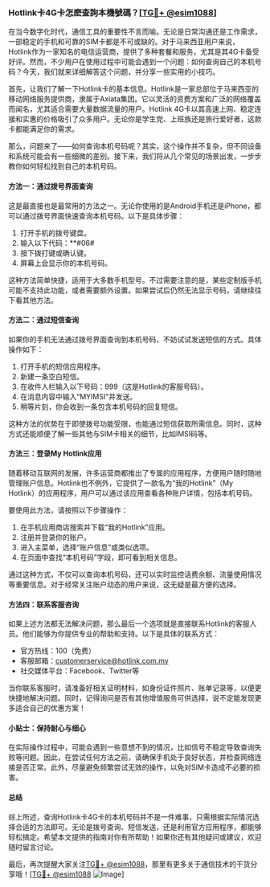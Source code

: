### Hotlink卡4G卡怎麽查詢本機號碼？[[TG💪+ @esim1088](https://t.me/s/esim1088)]

在当今数字化时代，通信工具的重要性不言而喻。无论是日常沟通还是工作需求，一部稳定的手机和可靠的SIM卡都是不可或缺的。对于马来西亚用户来说，Hotlink作为一家知名的电信运营商，提供了多种套餐和服务，尤其是其4G卡备受好评。然而，不少用户在使用过程中可能会遇到一个问题：如何查询自己的本机号码？今天，我们就来详细解答这个问题，并分享一些实用的小技巧。

首先，让我们了解一下Hotlink卡的基本信息。Hotlink是一家总部位于马来西亚的移动网络服务提供商，隶属于Axiata集团。它以灵活的资费方案和广泛的网络覆盖而闻名，尤其适合需要大量数据流量的用户。Hotlink 4G卡以其高速上网、稳定连接和实惠的价格吸引了众多用户。无论你是学生党、上班族还是旅行爱好者，这款卡都能满足你的需求。

那么，问题来了——如何查询本机号码呢？其实，这个操作并不复杂，但不同设备和系统可能会有一些细微的差别。接下来，我们将从几个常见的场景出发，一步步教你如何轻松找到自己的本机号码。

#### 方法一：通过拨号界面查询

这是最直接也是最常用的方法之一。无论你使用的是Android手机还是iPhone，都可以通过拨号界面快速查询本机号码。以下是具体步骤：

1. 打开手机的拨号键盘。
2. 输入以下代码：**#06#
3. 按下拨打键或确认键。
4. 屏幕上会显示你的本机号码。

这种方法简单快捷，适用于大多数手机型号。不过需要注意的是，某些定制版手机可能不支持此功能，或者需要额外设置。如果尝试后仍然无法显示号码，请继续往下看其他方法。

#### 方法二：通过短信查询

如果你的手机无法通过拨号界面查询到本机号码，不妨试试发送短信的方式。具体操作如下：

1. 打开手机的短信应用程序。
2. 新建一条空白短信。
3. 在收件人栏输入以下号码：999（这是Hotlink的客服号码）。
4. 在消息内容中输入“MYIMSI”并发送。
5. 稍等片刻，你会收到一条包含本机号码的回复短信。

这种方法的优势在于即使拨号功能受限，也能通过短信获取所需信息。同时，这种方式还能顺便了解一些其他与SIM卡相关的细节，比如IMSI码等。

#### 方法三：登录My Hotlink应用

随着移动互联网的发展，许多运营商都推出了专属的应用程序，方便用户随时随地管理账户信息。Hotlink也不例外，它提供了一款名为“我的Hotlink”（My Hotlink）的应用程序，用户可以通过该应用查看各种账户详情，包括本机号码。

要使用此方法，请按照以下步骤操作：

1. 在手机应用商店搜索并下载“我的Hotlink”应用。
2. 注册并登录你的账户。
3. 进入主菜单，选择“账户信息”或类似选项。
4. 在页面中查找“本机号码”字段，即可看到相关信息。

通过这种方式，不仅可以查询本机号码，还可以实时监控话费余额、流量使用情况等重要信息。对于经常关注账户动态的用户来说，这无疑是最方便的选择。

#### 方法四：联系客服咨询

如果上述方法都无法解决问题，那么最后一个选项就是直接联系Hotlink的客服人员。他们能够为你提供专业的帮助和支持。以下是具体的联系方式：

- 官方热线：100（免费）
- 客服邮箱：customerservice@hotlink.com.my
- 社交媒体平台：Facebook、Twitter等

当你联系客服时，请准备好相关证明材料，如身份证件照片、账单记录等，以便更快捷地解决问题。同时，记得询问是否有其他增值服务可供选择，说不定能发现更多适合自己的优惠方案！

#### 小贴士：保持耐心与细心

在实际操作过程中，可能会遇到一些意想不到的情况，比如信号不稳定导致查询失败等问题。因此，在尝试任何方法之前，请确保手机处于良好状态，并检查网络连接是否正常。此外，尽量避免频繁尝试无效的操作，以免对SIM卡造成不必要的损害。

#### 总结

综上所述，查询Hotlink卡4G卡的本机号码并不是一件难事，只需根据实际情况选择合适的方法即可。无论是拨号查询、短信发送，还是利用官方应用程序，都能够轻松搞定。希望本文提供的指南对你有所帮助！如果你还有其他疑问或建议，欢迎随时留言讨论。

最后，再次提醒大家关注[TG💪+ @esim1088](https://t.me/s/esim1088)，那里有更多关于通信技术的干货分享哦！[[TG💪+ @esim1088](https://t.me/s/esim1088) ![Image](https://i.postimg.cc/4NQfJmqS/Snipaste-2025-05-13-00-14-12.png)]